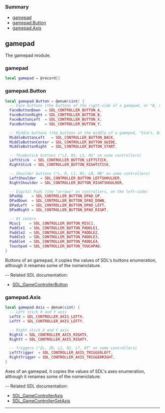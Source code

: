 ### Summary
* [gamepad](#gamepad)
* [gamepad.Button](#gamepadbutton)
* [gamepad.Axis](#gamepadaxis)

## gamepad

The gamepad module.

### gamepad

```lua
local gamepad = @record{}
```



### gamepad.Button

```lua
local gamepad.Button = @enum(cint) {
  -- Face buttons (the buttons of the right-side of a gamepad, or "B, X, A, Circle, etc." on some controllers)
  FaceButtonDown  = SDL_CONTROLLER_BUTTON_A,
  FaceButtonRight = SDL_CONTROLLER_BUTTON_B,
  FaceButtonLeft  = SDL_CONTROLLER_BUTTON_X,
  FaceButtonUp    = SDL_CONTROLLER_BUTTON_Y,

  -- Middle buttons (the buttons at the middle of a gamepad, "Start, Back, Select, etc." on some controllers)
  MiddleButtonLeft   = SDL_CONTROLLER_BUTTON_BACK,
  MiddleButtonCenter = SDL_CONTROLLER_BUTTON_GUIDE,
  MiddleButtonRight  = SDL_CONTROLLER_BUTTON_START,

  -- Thumbstick buttons ("L3, R3, LS, RS" on some controllers)
  LeftStick  = SDL_CONTROLLER_BUTTON_LEFTSTICK,
  RightStick = SDL_CONTROLLER_BUTTON_RIGHTSTICK,

  -- Shoulder buttons ("L, R, L1, R1, LB, RB" on some controllers)
  LeftShoulder  = SDL_CONTROLLER_BUTTON_LEFTSHOULDER,
  RightShoulder = SDL_CONTROLLER_BUTTON_RIGHTSHOULDER,

  -- Digital Pads (the "arrows" on controllers, on the left-side)
  DPadUp    = SDL_CONTROLLER_BUTTON_DPAD_UP,
  DPadDown  = SDL_CONTROLLER_BUTTON_DPAD_DOWN,
  DPadLeft  = SDL_CONTROLLER_BUTTON_DPAD_LEFT,
  DPadRight = SDL_CONTROLLER_BUTTON_DPAD_RIGHT,

  -- Et cetera
  Misc1    = SDL_CONTROLLER_BUTTON_MISC1,
  Paddle1  = SDL_CONTROLLER_BUTTON_PADDLE1,
  Paddle2  = SDL_CONTROLLER_BUTTON_PADDLE2,
  Paddle3  = SDL_CONTROLLER_BUTTON_PADDLE3,
  Paddle4  = SDL_CONTROLLER_BUTTON_PADDLE4,
  Touchpad = SDL_CONTROLLER_BUTTON_TOUCHPAD,
}
```

Buttons of an gamepad, it copies the values of SDL's buttons enumeration, although it renames some of the
nomenclature.

-- Related SDL documentation:
* [SDL_GameControllerButton](https://wiki.libsdl.org/SDL_GameControllerButton)

### gamepad.Axis

```lua
local gamepad.Axis = @enum(cint) {
  -- Left stick X and Y axis
  LeftX = SDL_CONTROLLER_AXIS_LEFTX,
  LeftY = SDL_CONTROLLER_AXIS_LEFTY,

  -- Right stick X and Y axis
  RightX = SDL_CONTROLLER_AXIS_RIGHTX,
  RightY = SDL_CONTROLLER_AXIS_RIGHTY,

  -- Triggers ("ZL, ZR, L2, R2, LT, RT" on some controllers)
  LeftTrigger  = SDL_CONTROLLER_AXIS_TRIGGERLEFT,
  RightTrigger = SDL_CONTROLLER_AXIS_TRIGGERRIGHT,
}
```

Axes of an gamepad, it copies the values of SDL's axes enumeration, although it renames some of the
nomenclature.

-- Related SDL documentation:
* [SDL_GameControllerAxis](https://wiki.libsdl.org/SDL_GameControllerAxis)
* [SDL_GameControllerGetAxis](https://wiki.libsdl.org/SDL_GameControllerGetAxis)

---

